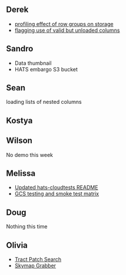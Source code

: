 ## Derek

- [profiling effect of row groups on storage](https://github.com/astronomy-commons/lsdb/issues/726)
- [flagging use of valid but unloaded columns](https://github.com/astronomy-commons/lsdb/issues/766)

## Sandro

- Data thumbnail
- HATS embargo S3 bucket

## Sean

loading lists of nested columns

## Kostya

## Wilson

No demo this week

## Melissa

- [Updated hats-cloudtests README](https://github.com/astronomy-commons/hats-cloudtests)
- [GCS testing and smoke test matrix](https://github.com/astronomy-commons/hats-cloudtests/actions/runs/15052205344)

## Doug

Nothing this time

## Olivia

- [Tract Patch Search](https://github.com/lincc-frameworks/notebooks_lf/blob/main/sprints/2025/05_15/tract_patch_search/tract_patch_sprint_demo.ipynb)
- [Skymap Grabber](https://github.com/lincc-frameworks/notebooks_lf/blob/main/sprints/2025/05_15/tract_patch_search/get_lsst_skymap.ipynb)
